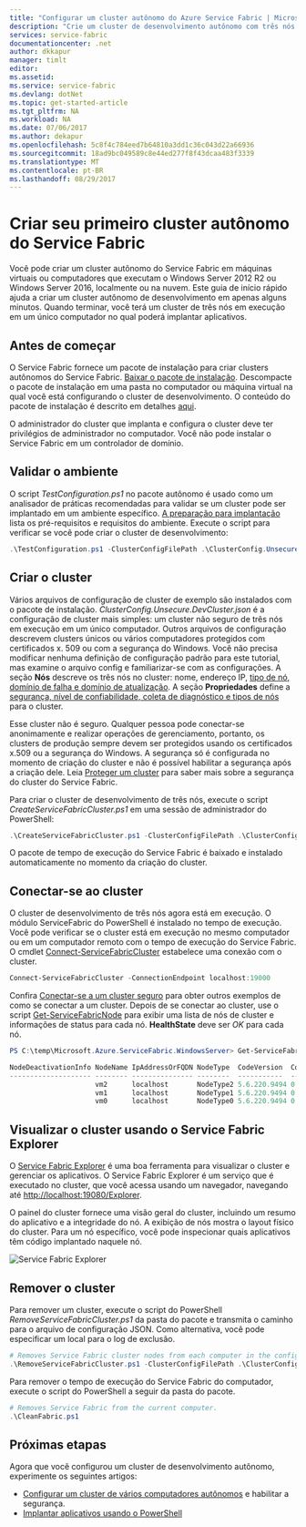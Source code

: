 ```yaml
---
title: "Configurar um cluster autônomo do Azure Service Fabric | Microsoft Docs"
description: "Crie um cluster de desenvolvimento autônomo com três nós em execução no mesmo computador. Depois de concluir a instalação, você estará pronto para criar um cluster com várias máquinas."
services: service-fabric
documentationcenter: .net
author: dkkapur
manager: timlt
editor: 
ms.assetid: 
ms.service: service-fabric
ms.devlang: dotNet
ms.topic: get-started-article
ms.tgt_pltfrm: NA
ms.workload: NA
ms.date: 07/06/2017
ms.author: dekapur
ms.openlocfilehash: 5c8f4c784eed7b64810a3dd1c36c043d22a66936
ms.sourcegitcommit: 18ad9bc049589c8e44ed277f8f43dcaa483f3339
ms.translationtype: MT
ms.contentlocale: pt-BR
ms.lasthandoff: 08/29/2017
---
```

# <a name="create-your-first-service-fabric-standalone-cluster"></a>Criar seu primeiro cluster autônomo do Service Fabric
Você pode criar um cluster autônomo do Service Fabric em máquinas virtuais ou computadores que executam o Windows Server 2012 R2 ou Windows Server 2016, localmente ou na nuvem. Este guia de início rápido ajuda a criar um cluster autônomo de desenvolvimento em apenas alguns minutos.  Quando terminar, você terá um cluster de três nós em execução em um único computador no qual poderá implantar aplicativos.

## <a name="before-you-begin"></a>Antes de começar
O Service Fabric fornece um pacote de instalação para criar clusters autônomos do Service Fabric.  [Baixar o pacote de instalação](http://go.microsoft.com/fwlink/?LinkId=730690).  Descompacte o pacote de instalação em uma pasta no computador ou máquina virtual na qual você está configurando o cluster de desenvolvimento.  O conteúdo do pacote de instalação é descrito em detalhes [aqui](service-fabric-cluster-standalone-package-contents.md).

O administrador do cluster que implanta e configura o cluster deve ter privilégios de administrador no computador. Você não pode instalar o Service Fabric em um controlador de domínio.

## <a name="validate-the-environment"></a>Validar o ambiente
O script *TestConfiguration.ps1* no pacote autônomo é usado como um analisador de práticas recomendadas para validar se um cluster pode ser implantado em um ambiente específico. [A preparação para implantação](service-fabric-cluster-standalone-deployment-preparation.md) lista os pré-requisitos e requisitos do ambiente. Execute o script para verificar se você pode criar o cluster de desenvolvimento:

```powershell
.\TestConfiguration.ps1 -ClusterConfigFilePath .\ClusterConfig.Unsecure.DevCluster.json
```
## <a name="create-the-cluster"></a>Criar o cluster
Vários arquivos de configuração de cluster de exemplo são instalados com o pacote de instalação. *ClusterConfig.Unsecure.DevCluster.json* é a configuração de cluster mais simples: um cluster não seguro de três nós em execução em um único computador.  Outros arquivos de configuração descrevem clusters únicos ou vários computadores protegidos com certificados x. 509 ou com a segurança do Windows.  Você não precisa modificar nenhuma definição de configuração padrão para este tutorial, mas examine o arquivo config e familiarizar-se com as configurações.  A seção **Nós** descreve os três nós no cluster: nome, endereço IP, [tipo de nó, domínio de falha e domínio de atualização](service-fabric-cluster-manifest.md#nodes-on-the-cluster).  A seção **Propriedades** define a [segurança, nível de confiabilidade, coleta de diagnóstico e tipos de nós](service-fabric-cluster-manifest.md#cluster-properties) para o cluster.

Esse cluster não é seguro.  Qualquer pessoa pode conectar-se anonimamente e realizar operações de gerenciamento, portanto, os clusters de produção sempre devem ser protegidos usando os certificados x.509 ou a segurança do Windows.  A segurança só é configurada no momento de criação do cluster e não é possível habilitar a segurança após a criação dele.  Leia [Proteger um cluster](service-fabric-cluster-security.md) para saber mais sobre a segurança do cluster do Service Fabric.  

Para criar o cluster de desenvolvimento de três nós, execute o script *CreateServiceFabricCluster.ps1* em uma sessão de administrador do PowerShell:

```powershell
.\CreateServiceFabricCluster.ps1 -ClusterConfigFilePath .\ClusterConfig.Unsecure.DevCluster.json -AcceptEULA
```

O pacote de tempo de execução do Service Fabric é baixado e instalado automaticamente no momento da criação do cluster.

## <a name="connect-to-the-cluster"></a>Conectar-se ao cluster
O cluster de desenvolvimento de três nós agora está em execução. O módulo ServiceFabric do PowerShell é instalado no tempo de execução.  Você pode verificar se o cluster está em execução no mesmo computador ou em um computador remoto com o tempo de execução do Service Fabric.  O cmdlet [Connect-ServiceFabricCluster](/powershell/module/servicefabric/connect-servicefabriccluster?view=azureservicefabricps) estabelece uma conexão com o cluster.   

```powershell
Connect-ServiceFabricCluster -ConnectionEndpoint localhost:19000
```
Confira [Conectar-se a um cluster seguro](service-fabric-connect-to-secure-cluster.md) para obter outros exemplos de como se conectar a um cluster. Depois de se conectar ao cluster, use o script [Get-ServiceFabricNode](/powershell/module/servicefabric/get-servicefabricnode?view=azureservicefabricps) para exibir uma lista de nós de cluster e informações de status para cada nó. **HealthState** deve ser *OK* para cada nó.

```powershell
PS C:\temp\Microsoft.Azure.ServiceFabric.WindowsServer> Get-ServiceFabricNode |Format-Table

NodeDeactivationInfo NodeName IpAddressOrFQDN NodeType  CodeVersion  ConfigVersion NodeStatus NodeUpTime NodeDownTime HealthState
-------------------- -------- --------------- --------  -----------  ------------- ---------- ---------- ------------ -----------
                     vm2      localhost       NodeType2 5.6.220.9494 0                     Up 00:03:38   00:00:00              OK
                     vm1      localhost       NodeType1 5.6.220.9494 0                     Up 00:03:38   00:00:00              OK
                     vm0      localhost       NodeType0 5.6.220.9494 0                     Up 00:02:43   00:00:00              OK
```

## <a name="visualize-the-cluster-using-service-fabric-explorer"></a>Visualizar o cluster usando o Service Fabric Explorer
O [Service Fabric Explorer](service-fabric-visualizing-your-cluster.md) é uma boa ferramenta para visualizar o cluster e gerenciar os aplicativos.  O Service Fabric Explorer é um serviço que é executado no cluster, que você acessa usando um navegador, navegando até [http://localhost:19080/Explorer](http://localhost:19080/Explorer). 

O painel do cluster fornece uma visão geral do cluster, incluindo um resumo do aplicativo e a integridade do nó. A exibição de nós mostra o layout físico do cluster. Para um nó específico, você pode inspecionar quais aplicativos têm código implantado naquele nó.

![Service Fabric Explorer][service-fabric-explorer]

## <a name="remove-the-cluster"></a>Remover o cluster
Para remover um cluster, execute o script do PowerShell *RemoveServiceFabricCluster.ps1* da pasta do pacote e transmita o caminho para o arquivo de configuração JSON. Como alternativa, você pode especificar um local para o log de exclusão.

```powershell
# Removes Service Fabric cluster nodes from each computer in the configuration file.
.\RemoveServiceFabricCluster.ps1 -ClusterConfigFilePath .\ClusterConfig.Unsecure.DevCluster.json -Force
```

Para remover o tempo de execução do Service Fabric do computador, execute o script do PowerShell a seguir da pasta do pacote.

```powershell
# Removes Service Fabric from the current computer.
.\CleanFabric.ps1
```

## <a name="next-steps"></a>Próximas etapas
Agora que você configurou um cluster de desenvolvimento autônomo, experimente os seguintes artigos:
* [Configurar um cluster de vários computadores autônomos](service-fabric-cluster-creation-for-windows-server.md) e habilitar a segurança.
* [Implantar aplicativos usando o PowerShell](service-fabric-deploy-remove-applications.md)

[service-fabric-explorer]: ./media/service-fabric-get-started-standalone-cluster/sfx.png
